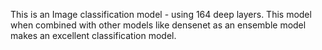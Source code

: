 This is an Image classification model - using 164 deep layers. This model when combined with other models like densenet as an ensemble model makes an excellent classification model.
